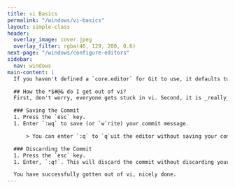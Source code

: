 ```yaml
---
title: vi Basics
permalink: "/windows/vi-basics"
layout: simple-class
header:
  overlay_image: cover.jpeg
  overlay_filter: rgba(46, 129, 200, 0.6)
next-page: "/windows/configure-editors"
sidebar:
  nav: windows
main-content: |
  If you haven't defined a `core.editor` for Git to use, it defaults to using [vi](https://en.wikipedia.org/wiki/Vi) for commit messages, interactive rebases, and other commands that require user input. Before we identify how to setup a `core.editor` you might need the following information:

  ## How the *$#@& do I get out of vi?
  First, don't worry, everyone gets stuck in vi. Second, it is _really_ easy to get out of vi using the following:

  ### Saving the Commit
  1. Press the `esc` key.
  1. Enter `:wq` to save (or `w`rite) your commit message.

      > You can enter `:q` to `q`uit the editor without saving your commit message.

  ### Discarding the Commit
  1. Press the `esc` key.
  1. Enter, `:q!`. This will discard the commit without discarding your changes. If you want to double check that your changes still exist, enter `git status` and your changes will still be displayed.

  You have successfully gotten out of vi, nicely done.
---
```


